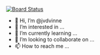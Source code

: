 [![Board Status](https://dev.azure.com/jvandervinne0947/a0776c4c-81a4-45f4-b237-cf555e04fdba/9360439b-587e-4d7c-9ec3-540a3699cb29/_apis/work/boardbadge/4d705c0b-b8ae-421c-a2ac-4a607107fa4d)](https://dev.azure.com/jvandervinne0947/a0776c4c-81a4-45f4-b237-cf555e04fdba/_boards/board/t/9360439b-587e-4d7c-9ec3-540a3699cb29/Microsoft.RequirementCategory)
- 👋 Hi, I’m @jvdvinne
- 👀 I’m interested in ...
- 🌱 I’m currently learning ...
- 💞️ I’m looking to collaborate on ...
- 📫 How to reach me ...

<!---
jvdvinne/jvdvinne is a ✨ special ✨ repository because its `README.md` (this file) appears on your GitHub profile.
You can click the Preview link to take a look at your changes.
--->

